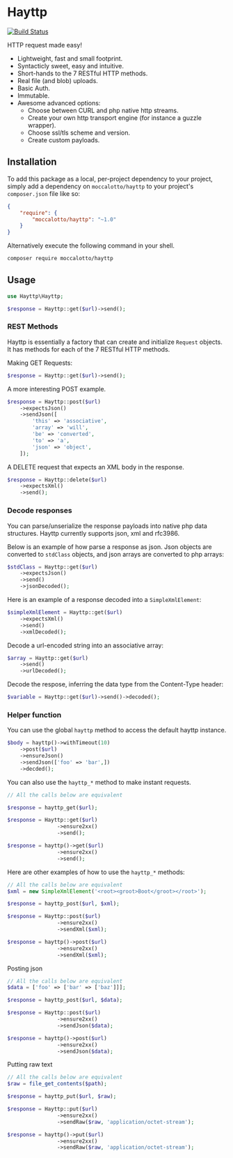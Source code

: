 # Hayttp
[![Build Status](https://travis-ci.org/moccalotto/hayttp.svg?branch=master)](https://travis-ci.org/moccalotto/hayttp)

HTTP request made easy!

* Lightweight, fast and small footprint.
* Syntacticly sweet, easy and intuitive.
* Short-hands to the 7 RESTful HTTP methods.
* Real file (and blob) uploads.
* Basic Auth.
* Immutable.
* Awesome advanced options:
  * Choose between CURL and php native http streams.
  * Create your own http transport engine (for instance a guzzle wrapper).
  * Choose ssl/tls scheme and version.
  * Create custom payloads.

## Installation

To add this package as a local, per-project dependency to your project, simply add a dependency on
 `moccalotto/hayttp` to your project's `composer.json` file like so:

```json
{
    "require": {
        "moccalotto/hayttp": "~1.0"
    }
}
```

Alternatively execute the following command in your shell.

```bash
composer require moccalotto/hayttp
```

## Usage

```php
use Hayttp\Hayttp;

$response = Hayttp::get($url)->send();
```

### REST Methods
Hayttp is essentially a factory that can create and initialize `Request` objects.
It has methods for each of the 7 RESTful HTTP methods.

Making GET Requests:

```php
$response = Hayttp::get($url)->send();
```

A more interesting POST example.

```php
$response = Hayttp::post($url)
    ->expectsJson()
    ->sendJson([
        'this' => 'associative',
        'array' => 'will',
        'be' => 'converted',
        'to' => 'a',
        'json' => 'object',
    ]);
```

A DELETE request that expects an XML body in the response.

```php
$response = Hayttp::delete($url)
    ->expectsXml()
    ->send();
```


### Decode responses

You can parse/unserialize the response payloads into native php data structures.
Hayttp currently supports json, xml and rfc3986.

Below is an example of how parse a response as json.
Json objects are converted to `stdClass` objects, and json arrays are converted to php arrays:

```php
$stdClass = Hayttp::get($url)
    ->expectsJson()
    ->send()
    ->jsonDecoded();
```

Here is an example of a response decoded into a `SimpleXmlElement`:

```php
$simpleXmlElement = Hayttp::get($url)
    ->expectsXml()
    ->send()
    ->xmlDecoded();
```

Decode a url-encoded string into an associative array:

```php
$array = Hayttp::get($url)
    ->send()
    ->urlDecoded();
```

Decode the respose, inferring the data type from the Content-Type header:

```php
$variable = Hayttp::get($url)->send()->decoded();
```

### Helper function

You can use the global `hayttp` method to access the default hayttp instance.

```php
$body = hayttp()->withTimeout(10)
    ->post($url)
    ->ensureJson()
    ->sendJson(['foo' => 'bar',])
    ->decded();
```

You can also use the `hayttp_*` method to make instant requests.

```php
// All the calls below are equivalent

$response = hayttp_get($url);

$response = Hayttp::get($url)
                ->ensure2xx()
                ->send();

$response = hayttp()->get($url)
                ->ensure2xx()
                ->send();
```

Here are other examples of how to use the `hayttp_*` methods:

```php
// All the calls below are equivalent
$xml = new SimpleXmlElement('<root><groot>Boot</groot></root>');

$response = hayttp_post($url, $xml);

$response = Hayttp::post($url)
                ->ensure2xx()
                ->sendXml($xml);

$response = hayttp()->post($url)
                ->ensure2xx()
                ->sendXml($xml);
```

Posting json

```php
// All the calls below are equivalent
$data = ['foo' => ['bar' => ['baz']]];

$response = hayttp_post($url, $data);

$response = Hayttp::post($url)
                ->ensure2xx()
                ->sendJson($data);

$response = hayttp()->post($url)
                ->ensure2xx()
                ->sendJson($data);
```

Putting raw text

```php
// All the calls below are equivalent
$raw = file_get_contents($path);

$response = hayttp_put($url, $raw);

$response = Hayttp::put($url)
                ->ensure2xx()
                ->sendRaw($raw, 'application/octet-stream');

$response = hayttp()->put($url)
                ->ensure2xx()
                ->sendRaw($raw, 'application/octet-stream');
```
